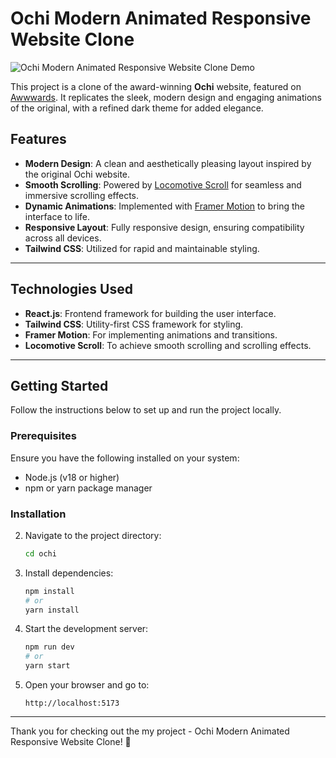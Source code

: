 # Ochi Modern Animated Responsive Website Clone

![Ochi Modern Animated Responsive Website Clone Demo](public/demo-assets/Ochi_modern_animated_responsive_website.gif)

This project is a clone of the award-winning **Ochi** website, featured on [Awwwards](https://www.awwwards.com/). It replicates the sleek, modern design and engaging animations of the original, with a refined dark theme for added elegance.

## Features

- **Modern Design**: A clean and aesthetically pleasing layout inspired by the original Ochi website.
- **Smooth Scrolling**: Powered by [Locomotive Scroll](https://locomotivemtl.github.io/locomotive-scroll/) for seamless and immersive scrolling effects.
- **Dynamic Animations**: Implemented with [Framer Motion](https://www.framer.com/motion/) to bring the interface to life.
- **Responsive Layout**: Fully responsive design, ensuring compatibility across all devices.
- **Tailwind CSS**: Utilized for rapid and maintainable styling.

---

## Technologies Used

- **React.js**: Frontend framework for building the user interface.
- **Tailwind CSS**: Utility-first CSS framework for styling.
- **Framer Motion**: For implementing animations and transitions.
- **Locomotive Scroll**: To achieve smooth scrolling and scrolling effects.

---

## Getting Started

Follow the instructions below to set up and run the project locally.

### Prerequisites

Ensure you have the following installed on your system:

- Node.js (v18 or higher)
- npm or yarn package manager

### Installation

2. Navigate to the project directory:

   ```bash
   cd ochi
   ```

3. Install dependencies:

   ```bash
   npm install
   # or
   yarn install
   ```

4. Start the development server:

   ```bash
   npm run dev
   # or
   yarn start
   ```

5. Open your browser and go to:
   ```
   http://localhost:5173
   ```

---

Thank you for checking out the my project - Ochi Modern Animated Responsive Website Clone! 🌟
